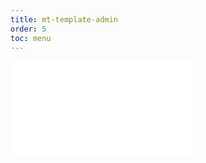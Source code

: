 ```yaml
---
title: mt-template-admin
order: 5
toc: menu
---
```


<embed src="../../packages/mt-template-admin/README.md"></embed>
